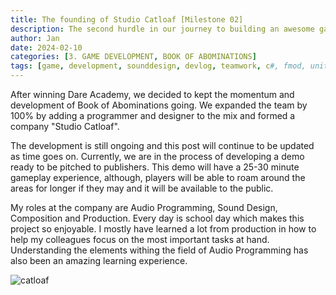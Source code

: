 ```yaml
---
title: The founding of Studio Catloaf [Milestone 02]
description: The second hurdle in our journey to building an awesome game
author: Jan
date: 2024-02-10
categories: [3. GAME DEVELOPMENT, BOOK OF ABOMINATIONS]
tags: [game, development, sounddesign, devlog, teamwork, c#, fmod, unity]
---
```

After winning Dare Academy, we decided to kept the momentum and development of Book of Abominations going. We expanded the team by 100% by adding a programmer and designer to the mix and formed a company "Studio Catloaf".

The development is still ongoing and this post will continue to be updated as time goes on.
Currently, we are in the process of developing a demo ready to be pitched to publishers. This demo will have a 25-30 minute gameplay experience, although, players will be able to roam around the areas for longer if they may and it will be available to the public.

My roles at the company are Audio Programming, Sound Design, Composition and Production. Every day is school day which makes this project so enjoyable. I mostly have learned a lot from production in how to help my colleagues focus on the most important tasks at hand. Understanding the elements withing the field of Audio Programming has also been an amazing learning experience.

![catloaf](/assets/img/logos/StudioCatloaf-Circle.png)
